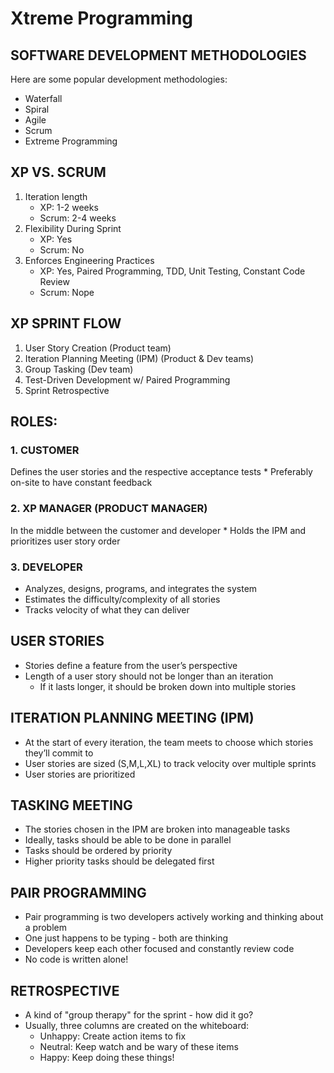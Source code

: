 # Xtreme Programming

## SOFTWARE DEVELOPMENT METHODOLOGIES

Here are some popular development methodologies:
* Waterfall
* Spiral
* Agile
* Scrum
* Extreme Programming

## XP VS. SCRUM

1. Iteration length
	* XP: 1-2 weeks
	* Scrum: 2-4 weeks
1. Flexibility During Sprint
	* XP: Yes
	* Scrum: No
1. Enforces Engineering Practices
	* XP: Yes, Paired Programming, TDD, Unit Testing, Constant Code Review
	* Scrum: Nope

## XP SPRINT FLOW

1. User Story Creation (Product team)
1. Iteration Planning Meeting (IPM) (Product & Dev teams)
1. Group Tasking (Dev team)
1. Test-Driven Development w/ Paired Programming
1. Sprint Retrospective

## ROLES: 

### 1. CUSTOMER

Defines the user stories and the respective acceptance tests
	* Preferably on-site to have constant feedback

### 2. XP MANAGER (PRODUCT MANAGER)

In the middle between the customer and developer
	* Holds the IPM and prioritizes user story order

### 3. DEVELOPER

* Analyzes, designs, programs, and integrates the system
* Estimates the difficulty/complexity of all stories
* Tracks velocity of what they can deliver

## USER STORIES

* Stories define a feature from the user’s perspective
* Length of a user story should not be longer than an iteration
	* If it lasts longer, it should be broken down into multiple stories

## ITERATION PLANNING MEETING (IPM)

* At the start of every iteration, the team meets to choose which stories they’ll commit to
* User stories are sized (S,M,L,XL) to track velocity over multiple sprints
* User stories are prioritized

## TASKING MEETING

* The stories chosen in the IPM are broken into manageable tasks
* Ideally, tasks should be able to be done in parallel
* Tasks should be ordered by priority
* Higher priority tasks should be delegated first

## PAIR PROGRAMMING

* Pair programming is two developers actively working and thinking about a problem
* One just happens to be typing - both are thinking
* Developers keep each other focused and constantly review code
* No code is written alone!

## RETROSPECTIVE

* A kind of "group therapy" for the sprint - how did it go?
* Usually, three columns are created on the whiteboard:
	* Unhappy: Create action items to fix
	* Neutral: Keep watch and be wary of these items
	* Happy: Keep doing these things!
